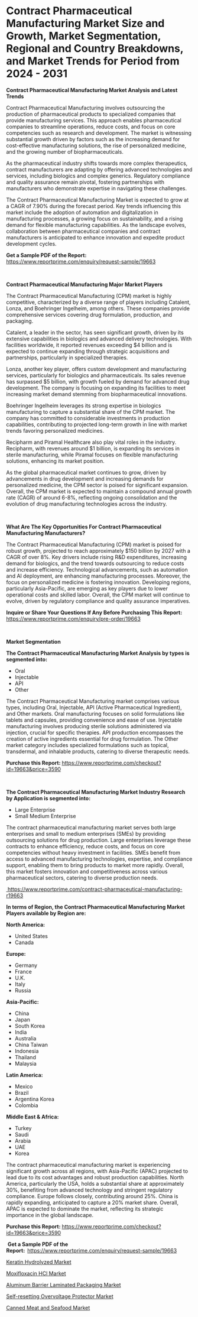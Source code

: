 <p><h1>Contract Pharmaceutical Manufacturing Market Size and Growth, Market Segmentation, Regional and Country Breakdowns, and Market Trends for Period from 2024 -  2031</h1></p><p><strong>Contract Pharmaceutical Manufacturing Market Analysis and Latest Trends</strong></p>
<p><p>Contract Pharmaceutical Manufacturing involves outsourcing the production of pharmaceutical products to specialized companies that provide manufacturing services. This approach enables pharmaceutical companies to streamline operations, reduce costs, and focus on core competencies such as research and development. The market is witnessing substantial growth driven by factors such as the increasing demand for cost-effective manufacturing solutions, the rise of personalized medicine, and the growing number of biopharmaceuticals.</p><p>As the pharmaceutical industry shifts towards more complex therapeutics, contract manufacturers are adapting by offering advanced technologies and services, including biologics and complex generics. Regulatory compliance and quality assurance remain pivotal, fostering partnerships with manufacturers who demonstrate expertise in navigating these challenges. </p><p>The Contract Pharmaceutical Manufacturing Market is expected to grow at a CAGR of 7.90% during the forecast period. Key trends influencing this market include the adoption of automation and digitalization in manufacturing processes, a growing focus on sustainability, and a rising demand for flexible manufacturing capabilities. As the landscape evolves, collaboration between pharmaceutical companies and contract manufacturers is anticipated to enhance innovation and expedite product development cycles.</p></p>
<p><strong>Get a Sample PDF of the Report:&nbsp;</strong> <a href="https://www.reportprime.com/enquiry/request-sample/19663?utm_campaign=1110&utm_medium=2&utm_source=Github&utm_content=ia&utm_term=02122024&utm_id=contract-pharmaceutical-manufacturing">https://www.reportprime.com/enquiry/request-sample/19663</a></p>
<p>&nbsp;</p>
<p><strong>Contract Pharmaceutical Manufacturing Major Market Players</strong></p>
<p><p>The Contract Pharmaceutical Manufacturing (CPM) market is highly competitive, characterized by a diverse range of players including Catalent, Lonza, and Boehringer Ingelheim, among others. These companies provide comprehensive services covering drug formulation, production, and packaging.</p><p>Catalent, a leader in the sector, has seen significant growth, driven by its extensive capabilities in biologics and advanced delivery technologies. With facilities worldwide, it reported revenues exceeding $4 billion and is expected to continue expanding through strategic acquisitions and partnerships, particularly in specialized therapies.</p><p>Lonza, another key player, offers custom development and manufacturing services, particularly for biologics and pharmaceuticals. Its sales revenue has surpassed $5 billion, with growth fueled by demand for advanced drug development. The company is focusing on expanding its facilities to meet increasing market demand stemming from biopharmaceutical innovations.</p><p>Boehringer Ingelheim leverages its strong expertise in biologics manufacturing to capture a substantial share of the CPM market. The company has committed to considerable investments in production capabilities, contributing to projected long-term growth in line with market trends favoring personalized medicines.</p><p>Recipharm and Piramal Healthcare also play vital roles in the industry. Recipharm, with revenues around $1 billion, is expanding its services in sterile manufacturing, while Piramal focuses on flexible manufacturing solutions, enhancing its market position.</p><p>As the global pharmaceutical market continues to grow, driven by advancements in drug development and increasing demands for personalized medicine, the CPM sector is poised for significant expansion. Overall, the CPM market is expected to maintain a compound annual growth rate (CAGR) of around 6-8%, reflecting ongoing consolidation and the evolution of drug manufacturing technologies across the industry.</p></p>
<p>&nbsp;</p>
<p><strong>What Are The Key Opportunities For Contract Pharmaceutical Manufacturing Manufacturers?</strong></p>
<p><p>The Contract Pharmaceutical Manufacturing (CPM) market is poised for robust growth, projected to reach approximately $150 billion by 2027 with a CAGR of over 8%. Key drivers include rising R&D expenditures, increasing demand for biologics, and the trend towards outsourcing to reduce costs and increase efficiency. Technological advancements, such as automation and AI deployment, are enhancing manufacturing processes. Moreover, the focus on personalized medicine is fostering innovation. Developing regions, particularly Asia-Pacific, are emerging as key players due to lower operational costs and skilled labor. Overall, the CPM market will continue to evolve, driven by regulatory compliance and quality assurance imperatives.</p></p>
<p><strong>Inquire or Share Your Questions If Any Before Purchasing This Report:</strong> <a href="https://www.reportprime.com/enquiry/pre-order/19663?utm_campaign=1110&utm_medium=2&utm_source=Github&utm_content=ia&utm_term=02122024&utm_id=contract-pharmaceutical-manufacturing">https://www.reportprime.com/enquiry/pre-order/19663</a></p>
<p>&nbsp;</p>
<p><strong>Market Segmentation</strong></p>
<p><strong>The Contract Pharmaceutical Manufacturing Market Analysis by types is segmented into:</strong></p>
<p><ul><li>Oral</li><li>Injectable</li><li>API</li><li>Other</li></ul></p>
<p><p>The Contract Pharmaceutical Manufacturing market comprises various types, including Oral, Injectable, API (Active Pharmaceutical Ingredient), and Other markets. Oral manufacturing focuses on solid formulations like tablets and capsules, providing convenience and ease of use. Injectable manufacturing involves producing sterile solutions administered via injection, crucial for specific therapies. API production encompasses the creation of active ingredients essential for drug formulation. The Other market category includes specialized formulations such as topical, transdermal, and inhalable products, catering to diverse therapeutic needs.</p></p>
<p><strong>Purchase this Report:&nbsp;</strong><a href="https://www.reportprime.com/checkout?id=19663&price=3590&utm_campaign=1110&utm_medium=2&utm_source=Github&utm_content=ia&utm_term=02122024&utm_id=contract-pharmaceutical-manufacturing">https://www.reportprime.com/checkout?id=19663&price=3590</a></p>
<p>&nbsp;</p>
<p><strong>The Contract Pharmaceutical Manufacturing Market Industry Research by Application is segmented into:</strong></p>
<p><ul><li>Large Enterprise</li><li>Small Medium Enterprise</li></ul></p>
<p><p>The contract pharmaceutical manufacturing market serves both large enterprises and small to medium enterprises (SMEs) by providing outsourcing solutions for drug production. Large enterprises leverage these contracts to enhance efficiency, reduce costs, and focus on core competencies without heavy investment in facilities. SMEs benefit from access to advanced manufacturing technologies, expertise, and compliance support, enabling them to bring products to market more rapidly. Overall, this market fosters innovation and competitiveness across various pharmaceutical sectors, catering to diverse production needs.</p></p>
<p><a href="https://www.reportprime.com/contract-pharmaceutical-manufacturing-r19663?utm_campaign=1110&utm_medium=2&utm_source=Github&utm_content=ia&utm_term=02122024&utm_id=contract-pharmaceutical-manufacturing">&nbsp;https://www.reportprime.com/contract-pharmaceutical-manufacturing-r19663</a></p>
<p><strong>In terms of Region, the Contract Pharmaceutical Manufacturing Market Players available by Region are:</strong></p>
<p>
    <p> <strong> North America: </strong>
        <ul>
            <li>United States</li>
            <li>Canada</li>
        </ul>
        </p> 
    <p> <strong> Europe: </strong>
        <ul>
            <li>Germany</li>
            <li>France</li>
            <li>U.K.</li>
            <li>Italy</li>
            <li>Russia</li>
        </ul>
        </p> 
    <p> <strong> Asia-Pacific: </strong>
        <ul>
            <li>China</li>
            <li>Japan</li>
            <li>South Korea</li>
            <li>India</li>
            <li>Australia</li>
            <li>China Taiwan</li>
            <li>Indonesia</li>
            <li>Thailand</li>
            <li>Malaysia</li>
        </ul>
        </p> 
    <p> <strong> Latin America: </strong>
        <ul>
            <li>Mexico</li>
            <li>Brazil</li>
            <li>Argentina Korea</li>
            <li>Colombia</li>
        </ul>
        </p> 
    <p> <strong> Middle East & Africa: </strong>
        <ul>
            <li>Turkey</li>
            <li>Saudi</li>
            <li>Arabia</li>
            <li>UAE</li>
            <li>Korea</li>
        </ul>
    </p>
    </p>
<p><p>The contract pharmaceutical manufacturing market is experiencing significant growth across all regions, with Asia-Pacific (APAC) projected to lead due to its cost advantages and robust production capabilities. North America, particularly the USA, holds a substantial share at approximately 30%, benefiting from advanced technology and stringent regulatory compliance. Europe follows closely, contributing around 25%. China is rapidly expanding, anticipated to capture a 20% market share. Overall, APAC is expected to dominate the market, reflecting its strategic importance in the global landscape.</p></p>
<p><strong>Purchase this Report: </strong><a href="https://www.reportprime.com/checkout?id=19663&price=3590&utm_campaign=1110&utm_medium=2&utm_source=Github&utm_content=ia&utm_term=02122024&utm_id=contract-pharmaceutical-manufacturing">https://www.reportprime.com/checkout?id=19663&price=3590</a></p>
<p>&nbsp;<strong>Get a Sample PDF of the Report:&nbsp;&nbsp;</strong><a href="https://www.reportprime.com/enquiry/request-sample/19663?utm_campaign=1110&utm_medium=2&utm_source=Github&utm_content=ia&utm_term=02122024&utm_id=contract-pharmaceutical-manufacturing">https://www.reportprime.com/enquiry/request-sample/19663</a></p>
<p><strong></strong></p>
<p><p><a href="https://www.linkedin.com/pulse/growth-rate-size-keratin-hydrolyzed-market-anextraordinary-angdf?utm_campaign=1110&utm_medium=2&utm_source=Github&utm_content=ia&utm_term=02122024&utm_id=contract-pharmaceutical-manufacturing">Keratin Hydrolyzed Market</a></p><p><a href="https://github.com/WillieWoodard/Market-Research-Report-List-7/blob/main/moxifloxacin-hcl-market.md?utm_campaign=1110&utm_medium=2&utm_source=Github&utm_content=ia&utm_term=02122024&utm_id=contract-pharmaceutical-manufacturing">Moxifloxacin HCl Market</a></p><p><a href="https://issuu.com/reportprime-2/docs/aluminum-barrier-laminated-packaging-market-size-2?utm_campaign=1110&utm_medium=2&utm_source=Github&utm_content=ia&utm_term=02122024&utm_id=contract-pharmaceutical-manufacturing">Aluminum Barrier Laminated Packaging Market</a></p><p><a href="https://issuu.com/reportprime-2/docs/self-resetting-overvoltage-protector-market-size-2?utm_campaign=1110&utm_medium=2&utm_source=Github&utm_content=ia&utm_term=02122024&utm_id=contract-pharmaceutical-manufacturing">Self-resetting Overvoltage Protector Market</a></p><p><a href="https://www.linkedin.com/pulse/canned-meat-seafood-market-trends-forecast-growth-potential-ta8bf?utm_campaign=1110&utm_medium=2&utm_source=Github&utm_content=ia&utm_term=02122024&utm_id=contract-pharmaceutical-manufacturing">Canned Meat and Seafood Market</a></p></p>